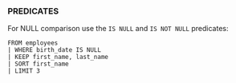 <!--
This is generated by ESQL’s AbstractFunctionTestCase. Do no edit it. See ../README.md for how to regenerate it.
-->

### PREDICATES
For NULL comparison use the `IS NULL` and `IS NOT NULL` predicates:

```esql
FROM employees
| WHERE birth_date IS NULL
| KEEP first_name, last_name
| SORT first_name
| LIMIT 3
```

